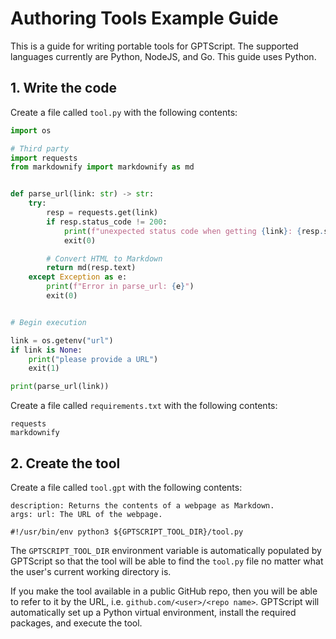 # Authoring Tools Example Guide

This is a guide for writing portable tools for GPTScript.
The supported languages currently are Python, NodeJS, and Go. This guide uses Python.

## 1. Write the code

Create a file called `tool.py` with the following contents:

```python
import os

# Third party
import requests
from markdownify import markdownify as md


def parse_url(link: str) -> str:
    try:
        resp = requests.get(link)
        if resp.status_code != 200:
            print(f"unexpected status code when getting {link}: {resp.status_code}")
            exit(0)

        # Convert HTML to Markdown
        return md(resp.text)
    except Exception as e:
        print(f"Error in parse_url: {e}")
        exit(0)


# Begin execution

link = os.getenv("url")
if link is None:
    print("please provide a URL")
    exit(1)

print(parse_url(link))
```

Create a file called `requirements.txt` with the following contents:

```
requests
markdownify
```

## 2. Create the tool

Create a file called `tool.gpt` with the following contents:

```
description: Returns the contents of a webpage as Markdown.
args: url: The URL of the webpage.

#!/usr/bin/env python3 ${GPTSCRIPT_TOOL_DIR}/tool.py
```

The `GPTSCRIPT_TOOL_DIR` environment variable is automatically populated by GPTScript so that the tool
will be able to find the `tool.py` file no matter what the user's current working directory is.

If you make the tool available in a public GitHub repo, then you will be able to refer to it by
the URL, i.e. `github.com/<user>/<repo name>`. GPTScript will automatically set up a Python virtual
environment, install the required packages, and execute the tool.
